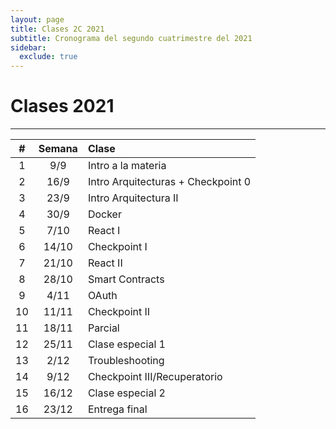 ```yaml
---
layout: page
title: Clases 2C 2021
subtitle: Cronograma del segundo cuatrimestre del 2021
sidebar:
  exclude: true
---
```


# Clases 2021
___


| #  | Semana  | Clase  |
|:----------:|:-------------:|:------|
| 1 |  9/9 | Intro a la materia |
| 2 |  16/9 | Intro Arquitecturas + Checkpoint 0 |
| 3 |  23/9 | Intro Arquitectura II |
| 4 |  30/9  | Docker |
| 5 |  7/10 | React I  |
| 6 |  14/10 | Checkpoint I|
| 7 |  21/10 | React II |
| 8 |  28/10  | Smart Contracts |
| 9 |  4/11 | OAuth  |
| 10 |  11/11|  Checkpoint II |
| 11 |  18/11 | Parcial |
| 12 |  25/11 | Clase especial 1 |
| 13 |  2/12 | Troubleshooting |
| 14 |  9/12 | Checkpoint III/Recuperatorio |
| 15 |  16/12 | Clase especial 2 |
| 16 |  23/12 | Entrega final |
